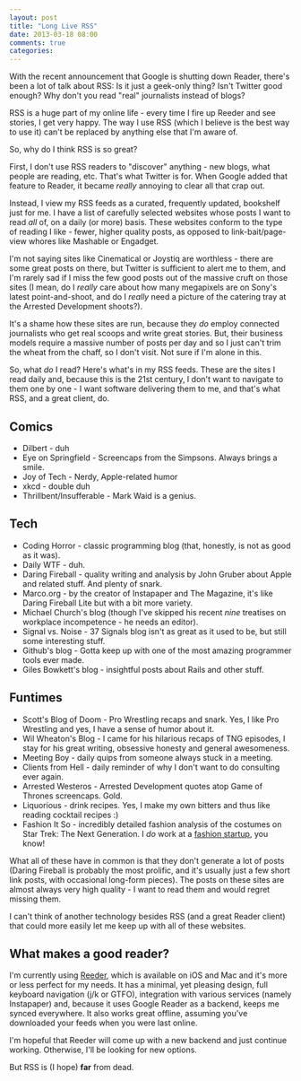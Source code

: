 ```yaml
---
layout: post
title: "Long Live RSS"
date: 2013-03-18 08:00
comments: true
categories: 
---
```

With the recent announcement that Google is shutting down Reader, there's been a lot of talk about RSS: Is it just a geek-only thing?  Isn't
Twitter good enough?  Why don't you read "real" journalists instead of blogs?

RSS is a huge part of my online life - every time I fire up Reeder and see stories, I get very happy.  The way I use RSS (which I believe is the best way to use it) can't be replaced by anything else that I'm aware of.

So, why do I think RSS is so great?

<!-- more -->

First, I don't use RSS readers to "discover" anything - new blogs, what people are reading, etc.  That's what Twitter is for.  When Google
added that feature to Reader, it became *really* annoying to clear all that crap out.

Instead, I view my RSS feeds as a curated, frequently updated, bookshelf just for me.
I have a list of carefully selected websites whose posts I want to read *all*
of, on a daily (or more) basis.  These websites conform to the type of reading
I like - fewer, higher quality posts, as opposed to link-bait/page-view whores
like Mashable or Engadget.

I'm not saying sites like Cinematical or Joystiq are worthless - there are some
great posts on there, but Twitter is sufficient to alert me to them, and I'm
rarely sad if I miss the few good posts out of the massive cruft on those
sites (I mean, do I *really* care about how many megapixels are on Sony's
latest point-and-shoot, and do I *really* need a picture of the catering
tray at the Arrested Development shoots?).

It's a shame how these sites are run, because they *do* employ connected journalists who get real scoops and write great stories. But, their business models require a massive number of posts per day and so I just can't trim the wheat from the chaff, so I don't visit.  Not sure if I'm alone in this.

So, what *do* I read?  Here's what's in my RSS feeds.  These are the sites I
read daily and, because this is the 21st century, I don't want to navigate to
them one by one - I want software delivering them to me, and that's what RSS,
and a great client, do.

## Comics

* Dilbert - duh
* Eye on Springfield - Screencaps from the Simpsons.  Always brings a smile.
* Joy of Tech - Nerdy, Apple-related humor
* xkcd - double duh
* Thrillbent/Insufferable - Mark Waid is a genius.

## Tech

* Coding Horror - classic programming blog (that, honestly, is not as good as it was).
* Daily WTF - duh.
* Daring Fireball - quality writing and analysis by John Gruber about Apple and related stuff.  And plenty of snark.
* Marco.org - by the creator of Instapaper and The Magazine, it's like Daring Fireball Lite but with a bit more variety.
* Michael Church's blog (though I've skipped his recent *nine* treatises on workplace incompetence - he needs an editor).
* Signal vs. Noise - 37 Signals blog isn't as great as it used to be, but still some interesting stuff.
* Github's blog - Gotta keep up with one of the most amazing programmer tools ever made.
* Giles Bowkett's blog - insightful posts about Rails and other stuff.

## Funtimes

* Scott's Blog of Doom - Pro Wrestling recaps and snark.  Yes, I like Pro Wrestling and yes, I have a sense of humor about it.
* Wil Wheaton's Blog - I came for his hilarious recaps of TNG episodes, I stay for his great writing, obsessive honesty and
general awesomeness.
* Meeting Boy - daily quips from someone always stuck in a meeting.
* Clients from Hell - daily reminder of why I don't want to do consulting ever again.
* Arrested Westeros - Arrested Development quotes atop Game of Thrones screencaps.  Gold.
* Liquorious - drink recipes.  Yes, I make my own bitters and thus like reading cocktail recipes :)
* Fashion It So - incredibly detailed fashion analysis of the costumes on Star Trek: The Next Generation.  I *do* work at a [fashion startup][stitchfix], you know!

What all of these have in common is that they don't generate a lot of posts (Daring Fireball is probably the most prolific, and it's usually just a few short link posts, with occasional long-form pieces).  The posts on these sites are almost always very high quality - I want to read them and would regret missing them.

I can't think of another technology besides RSS (and a great Reader client) that could more easily let me keep up with all of these websites.

## What makes a good reader?

I'm currently using [Reeder], which is available on iOS and Mac and it's more or less perfect for my needs.  It has a minimal, yet pleasing
design, full keyboard navigation (j/k or GTFO), integration with various services (namely Instapaper) and, because it uses Google Reader as a backend,
keeps me synced everywhere.  It also works great offline, assuming you've downloaded your feeds when you were last online.

I'm hopeful that Reeder will come up with a new backend and just continue working.  Otherwise, I'll be looking for new options.

But RSS is (I hope) **far** from dead.


[Reeder]: http://reederapp.com
[stitchfix]: http://www.stitchfix.com
